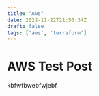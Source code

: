 ```yaml
---
title: "Aws"
date: 2022-11-22T21:50:34Z
draft: false
tags: ['aws', 'terraform']
---
```


# AWS Test Post

kbfwfbwebfwjebf